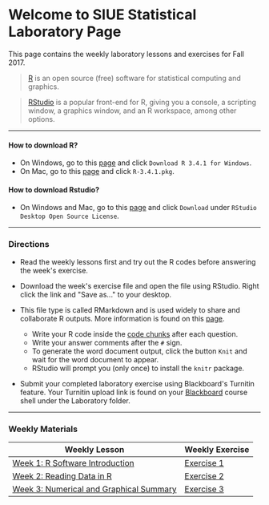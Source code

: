 Welcome to SIUE Statistical Laboratory Page
==================================

This page contains the weekly laboratory lessons and exercises for Fall 2017.

> [R](<https://cran.r-project.org/>) is an open source (free) software for statistical computing and graphics. 

> [RStudio](<https://www.rstudio.com/>) is a popular front-end for R, giving you a console, a scripting window, a graphics window, and an R workspace, among other options.


***
#### How to download R?

* On Windows, go to this [page](<https://cran.r-project.org/bin/windows/base/>) and click `Download R 3.4.1 for Windows`.
* On Mac, go to this [page](<https://cran.r-project.org/bin/macosx/>) and click `R-3.4.1.pkg`.

#### How to download Rstudio?

* On Windows and Mac, go to this [page](<https://www.rstudio.com/products/rstudio/download/>) and click `Download` under `RStudio Desktop Open Source License`.

***
### Directions

* Read the weekly lessons first and try out the R codes before answering the week's exercise.

* Download the week's exercise file and open the file using RStudio. Right click the link and "Save as..." to your desktop.

* This file type is called RMarkdown and is used widely to share and collaborate R outputs. More information is found on this [page](<http://rmarkdown.rstudio.com/articles_docx.html>).

    - Write your R code inside the [code chunks](<http://rmarkdown.rstudio.com/authoring_rcodechunks.html>) after each question.
    - Write your answer comments after the `#` sign.
    - To generate the word document output, click the button `Knit` and wait for the word document to appear.
    - RStudio will prompt you (only once) to install the `knitr` package.

* Submit your completed laboratory exercise using Blackboard's Turnitin feature. Your Turnitin upload link is found on your [Blackboard](<https://bb.siue.edu/webapps/portal/execute/tabs/tabAction?tab_tab_group_id=_35_1>) course shell under the Laboratory folder.

***

### Weekly Materials

Weekly Lesson  |  Weekly Exercise
---------------|-----------
[Week 1: R Software Introduction](<https://github.com/jpailden/rstatlab/blob/master/week1.md>) | [Exercise 1](<https://raw.githubusercontent.com/jpailden/rstatlab/master/Week1-Exercise.Rmd>)
[Week 2: Reading Data in R](<https://github.com/jpailden/rstatlab/blob/master/week2.md>) | [Exercise 2]()
[Week 3: Numerical and Graphical Summary](<https://github.com/jpailden/rstatlab/blob/master/week3.md>) | [Exercise 3]()
